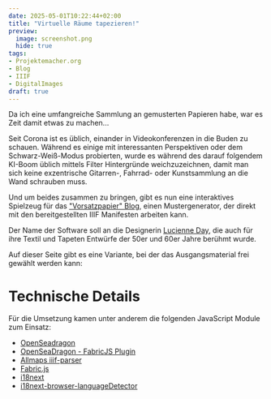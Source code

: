 ```yaml
---
date: 2025-05-01T10:22:44+02:00
title: "Virtuelle Räume tapezieren!"
preview:
  image: screenshot.png
  hide: true
tags:
- Projektemacher.org
- Blog
- IIIF
- DigitalImages
draft: true
---
```


Da ich eine umfangreiche Sammlung an gemusterten Papieren habe, war es Zeit damit etwas zu machen...

<!--more-->
Seit Corona ist es üblich, einander in Videokonferenzen in die Buden zu schauen. Während es einige mit interessanten Perspektiven oder dem Schwarz-Weiß-Modus probierten, wurde es während des darauf folgendem KI-Boom üblich mittels Filter Hintergründe weichzuzeichnen, damit man sich keine exzentrische Gitarren-, Fahrrad- oder Kunstsammlung an die Wand schrauben muss.

Und um beides zusammen zu bringen, gibt es nun eine interaktives Spielzeug für das ["Vorsatzpapier" Blog](https://vorsatzpapier.projektemacher.org/), einen Mustergenerator, der direkt mit den bereitgestellten IIIF Manifesten arbeiten kann.

Der Name der Software soll an die Designerin [Lucienne Day](https://de.wikipedia.org/wiki/Lucienne_Day), die auch für ihre Textil und Tapeten Entwürfe der 50er und 60er Jahre berühmt wurde.

Auf dieser Seite gibt es eine Variante, bei der das Ausgangsmaterial frei gewählt werden kann:


# Technische Details

Für die Umsetzung kamen unter anderem die folgenden JavaScript Module zum Einsatz:
* [OpenSeadragon](https://openseadragon.github.io/)
* [OpenSeaDragon - FabricJS Plugin](https://github.com/brunoocastro/openseadragon-fabric)
* [Allmaps iiif-parser](https://allmaps.org/)
* [Fabric.js](https://fabricjs.com/)
* [i18next](https://www.i18next.com/)
* [i18next-browser-languageDetector](https://github.com/i18next/i18next-browser-languageDetector)

